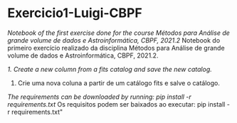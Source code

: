 # Exercicio1-Luigi-CBPF
*Notebook of the first exercise done for the course Métodos para Análise de grande volume de dados e Astroinformática, CBPF, 2021.2*
Notebook do primeiro exercício realizado da disciplina Métodos para Análise de grande volume de dados e Astroinformática, CBPF, 2021.2.

*1. Create a new column from a fits catalog and save the new catalog.*
1. Crie uma nova coluna a partir de um catálogo fits e salve o catálogo.

*The requirements can be downloaded by running: pip install -r requirements.txt*
Os requisitos podem ser baixados ao executar: pip install -r requirements.txt"
